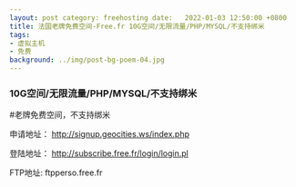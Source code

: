 ```yaml
---
layout: post category: freehosting date:   2022-01-03 12:50:00 +0800
title: 法国老牌免费空间-Free.fr 10G空间/无限流量/PHP/MYSQL/不支持绑米
tags:
- 虚拟主机
- 免费
background: ../img/post-bg-poem-04.jpg
---
```


### 10G空间/无限流量/PHP/MYSQL/不支持绑米

#老牌免费空间，不支持绑米

申请地址：
http://signup.geocities.ws/index.php

登陆地址：
http://subscribe.free.fr/login/login.pl

FTP地址: 
ftpperso.free.fr